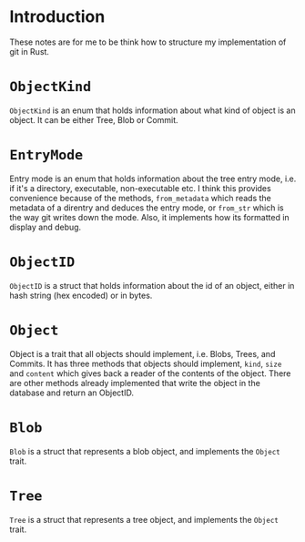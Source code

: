 # Introduction

These notes are for me to be think how to structure my implementation of git in Rust.

# `ObjectKind` 

`ObjectKind` is an enum that holds information about what kind of object is an object. It can be either Tree, Blob or Commit.

# `EntryMode` 

Entry mode is an enum that holds information about the tree entry mode, i.e. if it's a directory, executable, non-executable etc. I think this provides convenience because of the methods, `from_metadata` which reads the metadata of a direntry and deduces the entry mode, or `from_str` which is the way git writes down the mode. Also, it implements how its formatted in display and debug.

# `ObjectID`

`ObjectID` is a struct that holds information about the id of an object, either in hash string (hex encoded) or in bytes.

# `Object`

Object is a trait that all objects should implement, i.e. Blobs, Trees, and Commits. It has three methods that objects should implement, `kind`, `size` and `content` which gives back a reader of the contents of the object. There are other methods already implemented that write the object in the database and return an ObjectID.

# `Blob`
`Blob` is a struct that represents a blob object, and implements the `Object` trait.

# `Tree`
`Tree` is a struct that represents a tree object, and implements the `Object` trait.